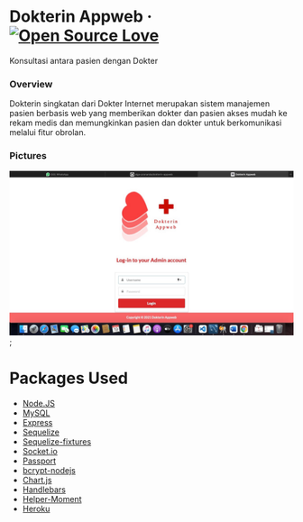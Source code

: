 # Dokterin Appweb &middot; [![Open Source Love](https://badges.frapsoft.com/os/mit/mit.svg?v=102)](https://github.com/ellerbrock/open-source-badge/)

Konsultasi antara pasien dengan Dokter

### Overview

Dokterin singkatan dari Dokter Internet merupakan sistem manajemen pasien berbasis web yang memberikan dokter dan pasien akses mudah ke rekam medis dan memungkinkan pasien dan dokter untuk berkomunikasi melalui fitur obrolan.

### Pictures

![Models](./public/assets/images/index.jpeg);

# Packages Used

* [Node.JS](https://www.npmjs.com/)
* [MySQL](https://www.npmjs.com/package/mysql)
* [Express](https://www.npmjs.com/package/express)
* [Sequelize](http://docs.sequelizejs.com/)
* [Sequelize-fixtures](https://www.npmjs.com/package/sequelize-fixtures)
* [Socket.io](https://www.npmjs.com/package/socket.io)
* [Passport](https://www.npmjs.com/package/passport)
* [bcrypt-nodejs](https://www.npmjs.com/package/bcrypt-nodejs)
* [Chart.js](https://www.npmjs.com/package/chart.js)
* [Handlebars](https://www.npmjs.com/package/express-handlebars)
* [Helper-Moment](https://www.npmjs.com/package/helper-moment)
* [Heroku](https://www.npmjs.com/package/heroku)
